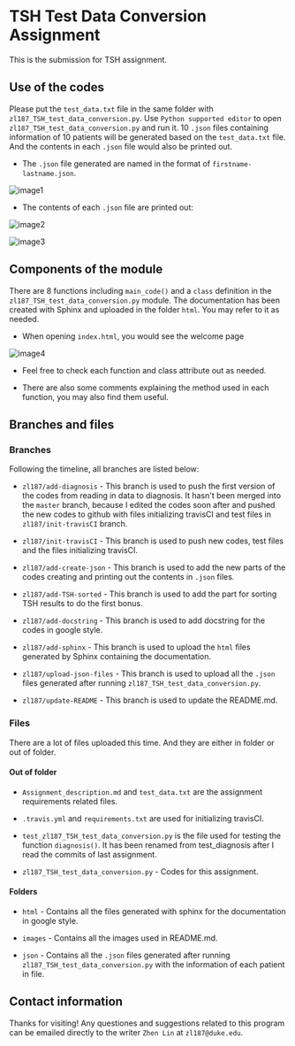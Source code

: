 # TSH Test Data Conversion Assignment
This is the submission for TSH assignment.

## Use of the codes
Please put the `test_data.txt` file in the same folder with `zl187_TSH_test_data_conversion.py`. Use `Python supported editor` to open `zl187_TSH_test_data_conversion.py` and run it. 10 `.json` files containing information of 10 patients will be generated based on the `test_data.txt` file. And the contents in each `.json` file would also be printed out.

* The `.json` file generated are named in the format of `firstname-lastname.json`.

![image1](https://github.com/tiffanylin43/zl187-BME547-TSH-Test-Data-Conversion/blob/zl187/update-README/images/image1.PNG)

* The contents of each `.json` file are printed out:

![image2](https://github.com/tiffanylin43/zl187-BME547-TSH-Test-Data-Conversion/blob/zl187/update-README/images/image2.PNG)

![image3](https://github.com/tiffanylin43/zl187-BME547-TSH-Test-Data-Conversion/blob/zl187/update-README/images/image3.PNG)

## Components of the module
There are 8 functions including `main_code()` and a `class` definition in the `zl187_TSH_test_data_conversion.py` module. The documentation has been created with Sphinx and uploaded in the folder `html`. You may refer to it as needed.

* When opening `index.html`, you would see the welcome page

![image4](https://github.com/tiffanylin43/zl187-BME547-TSH-Test-Data-Conversion/blob/zl187/update-README/images/image4.PNG)

* Feel free to check each function and class attribute out as needed.

* There are also some comments explaining the method used in each function, you may also find them useful.

## Branches and files
### Branches
Following the timeline, all branches are listed below:

* `zl187/add-diagnosis` - This branch is used to push the first version of the codes from reading in data to diagnosis. It hasn't been merged into the `master` branch, because I edited the codes soon after and pushed the new codes to github with files initializing travisCI and test files in `zl187/init-travisCI` branch.

* `zl187/init-travisCI` - This branch is used to push new codes, test files and the files initializing travisCI.

* `zl187/add-create-json` - This branch is used to add the new parts of the codes creating and printing out the contents in `.json` files.

* `zl187/add-TSH-sorted` - This branch is used to add the part for sorting TSH results to do the first bonus.

* `zl187/add-docstring` - This branch is used to add docstring for the codes in google style.

* `zl187/add-sphinx` - This branch is used to upload the `html` files generated by Sphinx containing the documentation.

* `zl187/upload-json-files` - This branch is used to upload all the `.json` files generated after running `zl187_TSH_test_data_conversion.py`.

* `zl187/update-README` - This branch is used to update the README.md.

### Files
There are a lot of files uploaded this time. And they are either in folder or out of folder.
#### Out of folder

* `Assignment_description.md` and `test_data.txt` are the assignment requirements related files.

* `.travis.yml` and `requirements.txt` are used for initializing travisCI.

* `test_zl187_TSH_test_data_conversion.py` is the file used for testing the function `diagnosis()`. It has been renamed from test_diagnosis after I read the commits of last assignment.

* `zl187_TSH_test_data_conversion.py` - Codes for this assignment.

#### Folders

* `html` - Contains all the files generated with sphinx for the documentation in google style.

* `images` - Contains all the images used in README.md.

* `json` - Contains all the `.json` files generated after running `zl187_TSH_test_data_conversion.py` with the information of each patient in file.

## Contact information
Thanks for visiting! Any questiones and suggestions related to this program can be emailed directly to the writer `Zhen Lin` at `zl187@duke.edu`.





